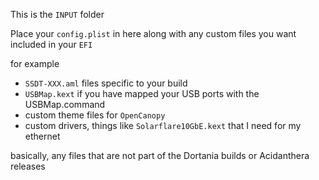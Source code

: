 This is the `INPUT` folder  

Place your `config.plist` in here along with any custom files you want included in your `EFI`  

for example  
- `SSDT-XXX.aml` files specific to your build  
- `USBMap.kext` if you have mapped your USB ports with the USBMap.command  
- custom theme files for `OpenCanopy`  
- custom drivers, things like `Solarflare10GbE.kext` that I need for my ethernet  

basically, any files that are not part of the Dortania builds or Acidanthera releases

